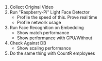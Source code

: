 1. Collect Original Video
2. Run "Raspberry-Pi" Light Face Detector
    - Profile the speed of this. Prove real time
    - Profile network usage
3. Run Face Recognition on Embedding
    - Show match performance
    - Show performance with GPU/Without
4. Check Against DB
    - Show scaling performance
5. Do the same thing with CountR employees
